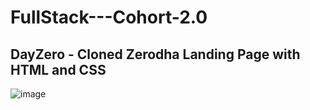 # FullStack---Cohort-2.0

## DayZero - Cloned Zerodha Landing Page with HTML and CSS
![image](https://github.com/MozarcxIaye/FullStack---Cohort-2.0/assets/114756227/85449a2b-00af-4cff-b07e-a0a534a7edd4)
